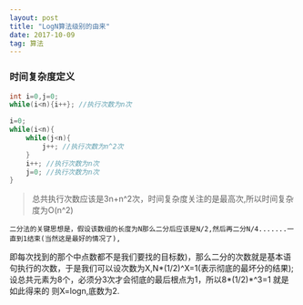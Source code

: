 ```yaml
---
layout: post
title: "LogN算法级别的由来"
date: 2017-10-09   
tag: 算法 
---
```


### 时间复杂度定义

```java
int i=0,j=0;
while(i<n){i++}; //执行次数为n次

i=0;
while(i<n){
	while(j<n){
		j++; //执行次数为n^2次
	}
	i++; //执行次数为n次
	j=0; //执行次数为n次
}
```

> 总共执行次数应该是3n+n^2次，时间复杂度关注的是最高次,所以时间复杂度为O(n^2)

	二分法的关键思想是，假设该数组的长度为N那么二分后应该是N/2,然后再二分N/4.......一直到1结束(当然这是最好的情况了),
即每次找到的那个中点数都不是我们要找的目标数)，那么二分的次数就是基本语句执行的次数，于是我们可以设次数为X,N*(1/2)^X=1(表示彻底的最坏分的结果);
设总共元素为8个，必须分3次才会彻底的最后根点为1，所以8*(1/2)*^3=1 就是如此得来的
则X=logn,底数为2.